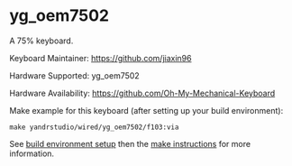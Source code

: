 yg_oem7502
===

A 75% keyboard.

Keyboard Maintainer: https://github.com/jiaxin96

Hardware Supported: yg_oem7502  

Hardware Availability: https://github.com/Oh-My-Mechanical-Keyboard 

Make example for this keyboard (after setting up your build environment):

    make yandrstudio/wired/yg_oem7502/f103:via

See [build environment setup](https://docs.qmk.fm/#/getting_started_build_tools) then the [make instructions](https://docs.qmk.fm/#/getting_started_make_guide) for more information.
